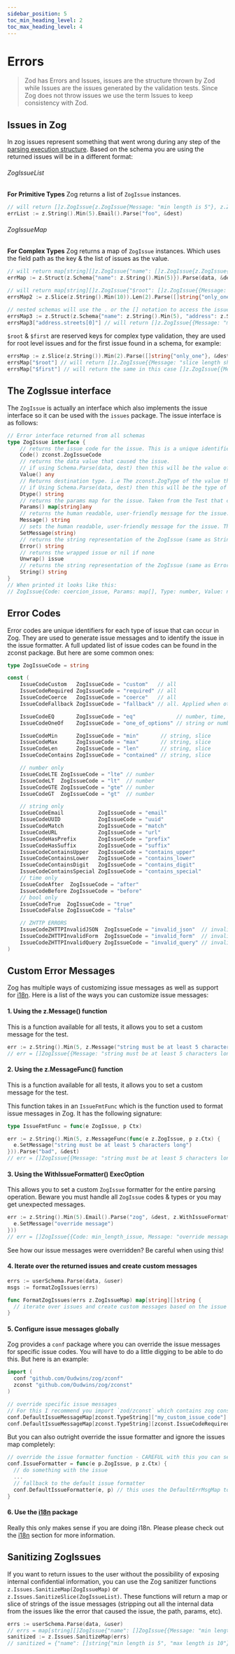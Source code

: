 ```yaml
---
sidebar_position: 5
toc_min_heading_level: 2
toc_max_heading_level: 4
---
```


# Errors

> Zod has Errors and Issues, issues are the structure thrown by Zod while Issues are the issues generated by the validation tests. Since Zog does not throw issues we use the term Issues to keep consistency with Zod.

## Issues in Zog

In zog issues represent something that went wrong during any step of the [parsing execution structure](/core-concepts/parsing#parsing-execution-structure). Based on the schema you are using the returned issues will be in a different format:

###### ZogIssueList
**For Primitive Types**
Zog returns a list of `ZogIssue` instances.

```go
// will return []z.ZogIssue{z.ZogIssue{Message: "min length is 5"}, z.ZogIssue{Message: "invalid email"}}
errList := z.String().Min(5).Email().Parse("foo", &dest)
```

###### ZogIssueMap

**For Complex Types**
Zog returns a map of `ZogIssue` instances. Which uses the field path as the key & the list of issues as the value.

```go
// will return map[string][]z.ZogIssue{"name": []z.ZogIssue{z.ZogIssue{Message: "min length is 5"}}}
errMap := z.Struct(z.Schema{"name": z.String().Min(5)}).Parse(data, &dest)

// will return map[string][]z.ZogIssue{"$root": []z.ZogIssue{{Message: "slice length is not 2"}, "[0]": []z.ZogIssue{{Message: "min length is 10"}}}}
errsMap2 := z.Slice(z.String().Min(10)).Len(2).Parse([]string{"only_one"}, &dest)

// nested schemas will use the . or the [] notation to access the issues
errsMap3 := z.Struct(z.Schema{"name": z.String().Min(5), "address": z.Struct(z.Schema{"streets": z.Slice(z.String().Min(10))})}).Parse(data, &dest)
errsMap3["address.streets[0]"] // will return []z.ZogIssue{{Message: "min length is 10"}}
```

`$root` & `$first` are reserved keys for complex type validation, they are used for root level issues and for the first issue found in a schema, for example:

```go
errsMap := z.Slice(z.String()).Min(2).Parse([]string{"only_one"}, &dest)
errsMap["$root"] // will return []z.ZogIssue{{Message: "slice length should at least be 2"}}
errsMap["$first"] // will return the same in this case []z.ZogIssue{{Message: "slice length should at least be 2"}}
```

## The ZogIssue interface

The `ZogIssue` is actually an interface which also implements the issue interface so it can be used with the `issues` package. The issue interface is as follows:

```go
// Error interface returned from all schemas
type ZogIssue interface {
	// returns the issue code for the issue. This is a unique identifier for the issue. Generally also the ID for the Test that caused the issue.
	Code() zconst.ZogIssueCode
	// returns the data value that caused the issue.
	// if using Schema.Parse(data, dest) then this will be the value of data.
	Value() any
	// Returns destination type. i.e The zconst.ZogType of the value that was validated.
	// if Using Schema.Parse(data, dest) then this will be the type of dest.
	Dtype() string
	// returns the params map for the issue. Taken from the Test that caused the issue. This may be nil if Test has no params.
	Params() map[string]any
	// returns the human readable, user-friendly message for the issue. This is safe to expose to the user.
	Message() string
	// sets the human readable, user-friendly message for the issue. This is safe to expose to the user.
	SetMessage(string)
	// returns the string representation of the ZogIssue (same as String())
	Error() string
	// returns the wrapped issue or nil if none
	Unwrap() issue
	// returns the string representation of the ZogIssue (same as Error())
	String() string
}
// When printed it looks like this:
// ZogIssue{Code: coercion_issue, Params: map[], Type: number, Value: not_empty, Message: number is invalid, Error: failed to coerce string int: strconv.Atoi: parsing "not_empty": invalid syntax}
```

## Error Codes

Error codes are unique identifiers for each type of issue that can occur in Zog. They are used to generate issue messages and to identify the issue in the issue formatter. A full updated list of issue codes can be found in the zconst package. But here are some common ones:

```go
type ZogIssueCode = string

const (
	IssueCodeCustom   ZogIssueCode = "custom"   // all
	IssueCodeRequired ZogIssueCode = "required" // all
	IssueCodeCoerce   ZogIssueCode = "coerce"   // all
	IssueCodeFallback ZogIssueCode = "fallback" // all. Applied when other errror code is not implemented. Required to be implemented for every zog type!

	IssueCodeEQ       ZogIssueCode = "eq"             // number, time, string
	IssueCodeOneOf    ZogIssueCode = "one_of_options" // string or number

	IssueCodeMin      ZogIssueCode = "min"       // string, slice
	IssueCodeMax      ZogIssueCode = "max"       // string, slice
	IssueCodeLen      ZogIssueCode = "len"       // string, slice
	IssueCodeContains ZogIssueCode = "contained" // string, slice

	// number only
	IssueCodeLTE ZogIssueCode = "lte" // number
	IssueCodeLT  ZogIssueCode = "lt"  // number
	IssueCodeGTE ZogIssueCode = "gte" // number
	IssueCodeGT  ZogIssueCode = "gt"  // number

	// string only
	IssueCodeEmail           ZogIssueCode = "email"
	IssueCodeUUID            ZogIssueCode = "uuid"
	IssueCodeMatch           ZogIssueCode = "match"
	IssueCodeURL             ZogIssueCode = "url"
	IssueCodeHasPrefix       ZogIssueCode = "prefix"
	IssueCodeHasSuffix       ZogIssueCode = "suffix"
	IssueCodeContainsUpper   ZogIssueCode = "contains_upper"
	IssueCodeContainsLower   ZogIssueCode = "contains_lower"
	IssueCodeContainsDigit   ZogIssueCode = "contains_digit"
	IssueCodeContainsSpecial ZogIssueCode = "contains_special"
	// time only
	IssueCodeAfter  ZogIssueCode = "after"
	IssueCodeBefore ZogIssueCode = "before"
	// bool only
	IssueCodeTrue  ZogIssueCode = "true"
	IssueCodeFalse ZogIssueCode = "false"

	// ZHTTP ERRORS
	IssueCodeZHTTPInvalidJSON  ZogIssueCode = "invalid_json"  // invalid json body
	IssueCodeZHTTPInvalidForm  ZogIssueCode = "invalid_form"  // invalid form data
	IssueCodeZHTTPInvalidQuery ZogIssueCode = "invalid_query" // invalid query params
)
```

## Custom Error Messages

Zog has multiple ways of customizing issue messages as well as support for [i18n](/packages/i18n). Here is a list of the ways you can customize issue messages:

#### **1. Using the z.Message() function**

This is a function available for all tests, it allows you to set a custom message for the test.

```go
err := z.String().Min(5, z.Message("string must be at least 5 characters long")).Parse("bad", &dest)
// err = []ZogIssue{{Message: "string must be at least 5 characters long"}}
```

#### **2. Using the z.MessageFunc() function**

This is a function available for all tests, it allows you to set a custom message for the test.

This function takes in an `IssueFmtFunc` which is the function used to format issue messages in Zog. It has the following signature:

```go
type IssueFmtFunc = func(e ZogIssue, p Ctx)
```

```go
err := z.String().Min(5, z.MessageFunc(func(e z.ZogIssue, p z.Ctx) {
  e.SetMessage("string must be at least 5 characters long")
})).Parse("bad", &dest)
// err = []ZogIssue{{Message: "string must be at least 5 characters long"}}
```

#### **3. Using the WithIssueFormatter() ExecOption**

This allows you to set a custom `ZogIssue` formatter for the entire parsing operation. Beware you must handle all `ZogIssue` codes & types or you may get unexpected messages.

```go
err := z.String().Min(5).Email().Parse("zog", &dest, z.WithIssueFormatter(func(e z.ZogIssue, p z.Ctx) {
  e.SetMessage("override message")
}))
// err = []ZogIssue{{Code: min_length_issue, Message: "override message"}, {Code: email_issue, Message: "override message"}}
```

See how our issue messages were overridden? Be careful when using this!

#### **4. Iterate over the returned issues and create custom messages**

```go
errs := userSchema.Parse(data, &user)
msgs := formatZogIssues(errs)

func FormatZogIssues(errs z.ZogIssueMap) map[string][]string {
  // iterate over issues and create custom messages based on the issue code, the params and destination type
}
```

#### **5. Configure issue messages globally**

Zog provides a `conf` package where you can override the issue messages for specific issue codes. You will have to do a little digging to be able to do this. But here is an example:

```go
import (
  conf "github.com/Oudwins/zog/zconf"
  zconst "github.com/Oudwins/zog/zconst"
)

// override specific issue messages
// For this I recommend you import `zod/zconst` which contains zog constants but you can just use strings if you prefer
conf.DefaultIssueMessageMap[zconst.TypeString]["my_custom_issue_code"] = "my custom issue message"
conf.DefaultIssueMessageMap[zconst.TypeString][zconst.IssueCodeRequired] = "Now all required issues will get this message"
```

But you can also outright override the issue formatter and ignore the issues map completely:

```go
// override the issue formatter function - CAREFUL with this you can set every issue message to the same thing!
conf.IssueFormatter = func(e p.ZogIssue, p z.Ctx) {
  // do something with the issue
  ...
  // fallback to the default issue formatter
  conf.DefaultIssueFormatter(e, p) // this uses the DefaultErrMsgMap to format the issue messages
}
```

#### **6. Use the [i18n](/packages/i18n) package**

Really this only makes sense if you are doing i18n. Please please check out the [i18n](/packages/i18n) section for more information.

## Sanitizing ZogIssues

If you want to return issues to the user without the possibility of exposing internal confidential information, you can use the Zog sanitizer functions `z.Issues.SanitizeMap(ZogIssueMap)` or `z.Issues.SanitizeSlice(ZogIssueList)`. These functions will return a map or slice of strings of the issue messages (stripping out all the internal data from the issues like the error that caused the issue, the path, params, etc).

```go
errs := userSchema.Parse(data, &user)
// errs = map[string][]ZogIssue{"name": []ZogIssue{{Message: "min length is 5"}, {Message: "max length is 10"}}, "email": []ZogIssue{{Message: "is not a valid email"}}}
sanitized := z.Issues.SanitizeMap(errs)
// sanitized = {"name": []string{"min length is 5", "max length is 10"}, "email": []string{"is not a valid email"}}
```
